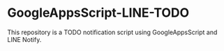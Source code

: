 # GoogleAppsScript-LINE-TODO
This repository is a TODO notification script using GoogleAppsScript and LINE Notify.
